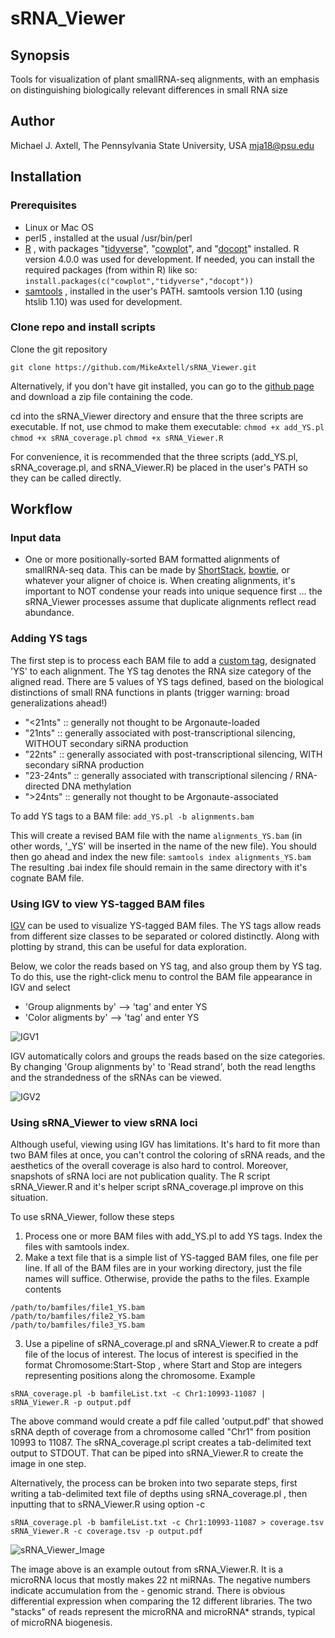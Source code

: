 # sRNA_Viewer

## Synopsis

Tools for visualization of plant smallRNA-seq alignments, with an emphasis on distinguishing biologically relevant differences in small RNA size

## Author

Michael J. Axtell, The Pennsylvania State University, USA
mja18@psu.edu

## Installation

### Prerequisites
- Linux or Mac OS
- perl5 , installed at the usual /usr/bin/perl
- [R](https://www.r-project.org) , with packages "[tidyverse](https://www.tidyverse.org)", "[cowplot](https://cran.r-project.org/web/packages/cowplot/vignettes/introduction.html)", and "[docopt](https://github.com/docopt/docopt.R)"  installed. R version 4.0.0 was used for development. If needed, you can install the required packages (from within R) like so:
`install.packages(c("cowplot","tidyverse","docopt"))`
- [samtools](http://www.htslib.org) , installed in the user's PATH. samtools version 1.10 (using htslib 1.10) was used for development.

### Clone repo and install scripts

Clone the git repository

`git clone https://github.com/MikeAxtell/sRNA_Viewer.git`

Alternatively, if you don't have git installed, you can go to the [github page](https://github.com/MikeAxtell/sRNA_Viewer) and download a zip file containing the code.

cd into the sRNA_Viewer directory and ensure that the three scripts are executable. If not, use chmod to make them executable:
`chmod +x add_YS.pl`
`chmod +x sRNA_coverage.pl`
`chmod +x sRNA_Viewer.R`

For convenience, it is recommended that the three scripts (add_YS.pl, sRNA_coverage.pl, and sRNA_Viewer.R) be placed in the user's PATH so they can be called directly.

## Workflow

### Input data
- One or more positionally-sorted BAM formatted alignments of smallRNA-seq data. This can be made by [ShortStack](https://github.com/MikeAxtell/ShortStack), [bowtie](http://bowtie-bio.sourceforge.net/index.shtml), or whatever your aligner of choice is. When creating alignments, it's important to NOT condense your reads into unique sequence first ... the sRNA_Viewer processes assume that duplicate alignments reflect read abundance. 

### Adding YS tags

The first step is to process each BAM file to add a [custom tag](https://samtools.github.io/hts-specs/SAMtags.pdf), designated 'YS' to each alignment. The YS tag denotes the RNA size category of the aligned read. There are 5 values of YS tags defined, based on the biological distinctions of small RNA functions in plants (trigger warning: broad generalizations ahead!)

- "<21nts"  :: generally not thought to be Argonaute-loaded
- "21nts" :: generally associated with post-transcriptional silencing, WITHOUT secondary siRNA production
- "22nts" :: generally associated with post-transcriptional silencing, WITH secondary siRNA production
- "23-24nts" :: generally associated with transcriptional silencing / RNA-directed DNA methylation
- ">24nts" :: generally not thought to be Argonaute-associated

To add YS tags to a BAM file:
`add_YS.pl -b alignments.bam`

This will create a revised BAM file with the name `alignments_YS.bam` (in other words, '_YS' will be inserted in the name of the new file). You should then go ahead and index the new file:
`samtools index alignments_YS.bam`
The resulting .bai index file should remain in the same directory with it's cognate BAM file.

### Using IGV to view YS-tagged BAM files

[IGV](http://software.broadinstitute.org/software/igv/) can be used to visualize YS-tagged BAM files. The YS tags allow reads from different size classes to be separated or colored distinctly. Along with plotting by strand, this can be useful for data exploration. 

Below, we color the reads based on YS tag, and also group them by YS tag. To do this, use the right-click menu to control the BAM file appearance in IGV and select

- 'Group alignments by' --> 'tag' and enter YS
- 'Color aligments by' --> 'tag' and enter YS

![IGV1](./images/IGV_1.png)

IGV automatically colors and groups the reads based on the size categories. By changing 'Group alignments by' to 'Read strand', both the read lengths and the strandedness of the sRNAs can be viewed.

![IGV2](./images/IGV_2.png)

### Using sRNA_Viewer to view sRNA loci

Although useful, viewing using IGV has limitations. It's hard to fit more than two BAM files at once, you can't control the coloring of sRNA reads, and the aesthetics of the overall coverage is also hard to control. Moreover, snapshots of sRNA loci are not publication quality. The R script sRNA_Viewer.R and it's helper script sRNA_coverage.pl improve on this situation.

To use sRNA_Viewer, follow these steps

1. Process one or more BAM files with add_YS.pl to add YS tags. Index the files with samtools index.
2. Make a text file that is a simple list of YS-tagged BAM files, one file per line. If all of the BAM files are in your working directory, just the file names will suffice. Otherwise, provide the paths to the files. Example contents
```
/path/to/bamfiles/file1_YS.bam
/path/to/bamfiles/file2_YS.bam
/path/to/bamfiles/file3_YS.bam
```
3. Use a pipeline of sRNA_coverage.pl and sRNA_Viewer.R to create a pdf file of the locus of interest. The locus of interest is specified in the format Chromosome:Start-Stop , where Start and Stop are integers representing positions along the chromosome. Example

`sRNA_coverage.pl -b bamfileList.txt -c Chr1:10993-11087 | sRNA_Viewer.R -p output.pdf`

The above command would create a pdf file called 'output.pdf' that showed sRNA depth of coverage from a chromosome called "Chr1" from position 10993 to 11087. The sRNA_coverage.pl script creates a tab-delimited text output to STDOUT. That can be piped into sRNA_Viewer.R to create the image in one step.

Alternatively, the process can be broken into two separate steps, first writing a tab-delimited text file of depths using sRNA_coverage.pl , then inputting that to sRNA_Viewer.R using option -c

`sRNA_coverage.pl -b bamfileList.txt -c Chr1:10993-11087 > coverage.tsv`
`sRNA_Viewer.R -c coverage.tsv -p output.pdf`

![sRNA_Viewer_Image](./images/test3.png)

The image above is an example outout from sRNA_Viewer.R. It is a microRNA locus that mostly makes 22 nt miRNAs. The negative numbers indicate accumulation from the - genomic strand. There is obvious differential expression when comparing the 12 different libraries. The two "stacks" of reads represent the microRNA and microRNA* strands, typical of microRNA biogenesis.




